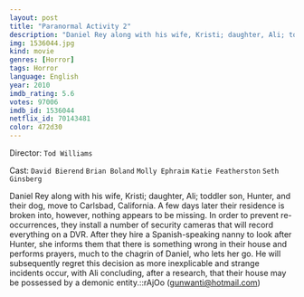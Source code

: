 ```yaml
---
layout: post
title: "Paranormal Activity 2"
description: "Daniel Rey along with his wife, Kristi; daughter, Ali; toddler son, Hunter, and their dog, move to Carlsbad, California. A few days later their residence is broken into, however, nothing appears to be missing. In order to prevent re-occurrences, they install a number of security cameras that will record everything on a DVR. After they hire a Spanish-speaking nanny to look after Hunter, she informs them that there is something wrong in their house and performs prayers, much to the chagrin of Daniel, who lets her go. He will subsequently regret this decision as more ine.."
img: 1536044.jpg
kind: movie
genres: [Horror]
tags: Horror 
language: English
year: 2010
imdb_rating: 5.6
votes: 97006
imdb_id: 1536044
netflix_id: 70143481
color: 472d30
---
```

Director: `Tod Williams`  

Cast: `David Bierend` `Brian Boland` `Molly Ephraim` `Katie Featherston` `Seth Ginsberg` 

Daniel Rey along with his wife, Kristi; daughter, Ali; toddler son, Hunter, and their dog, move to Carlsbad, California. A few days later their residence is broken into, however, nothing appears to be missing. In order to prevent re-occurrences, they install a number of security cameras that will record everything on a DVR. After they hire a Spanish-speaking nanny to look after Hunter, she informs them that there is something wrong in their house and performs prayers, much to the chagrin of Daniel, who lets her go. He will subsequently regret this decision as more inexplicable and strange incidents occur, with Ali concluding, after a research, that their house may be possessed by a demonic entity.::rAjOo (gunwanti@hotmail.com)